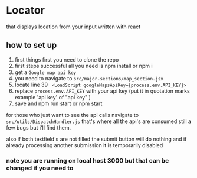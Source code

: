 # Locator

that displays location from your input
written with react 

## how to set up 
1. first things first you need to clone the repo
2. first steps successful all you need is npm install or npm i 
3. get a `Google map api key`
4. you need to navigate to `src/major-sections/map_section.jsx`
5. locate line 39 ` <LoadScript googleMapsApiKey={process.env.API_KEY}>`
6. replace `process.env.API_KEY` with your api key (put it in quotation marks example 'api key' of "api key" ) 
7. save and npm run start or npm start

for those who just want to see the api calls navigate to `src/utils/DispatchHandler.js`
that's where all the api's are consumed still a few bugs but i'll find them.

also if both textfield's are not filled the submit button will do nothing
and if already processing another submission it is temporarily disabled

### note you are running on local host 3000 but that can be changed if you need to
